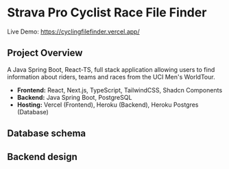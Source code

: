 # Strava Pro Cyclist Race File Finder

Live Demo: https://cyclingfilefinder.vercel.app/  

## Project Overview
A Java Spring Boot, React-TS, full stack application allowing users to find information about riders, teams and races from the UCI Men's WorldTour.
- **Frontend:** React, Next.js, TypeScript, TailwindCSS, Shadcn Components
- **Backend:** Java Spring Boot, PostgreSQL  
- **Hosting:** Vercel (Frontend), Heroku (Backend), Heroku Postgres (Database)

## Database schema 

## Backend design
